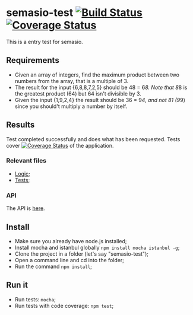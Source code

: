 # semasio-test [![Build Status](https://travis-ci.org/hackhat/semasio-test.svg?branch=dev)](https://travis-ci.org/hackhat/semasio-test) [![Coverage Status](https://coveralls.io/repos/hackhat/semasio-test/badge.svg)](https://coveralls.io/r/hackhat/semasio-test)

This is a entry test for semasio.


## Requirements

 - Given an array of integers, find the maximum product between two numbers from the array, that is a multiple of 3.
 - The result for the input {6,8,8,7,2,5} should be 48 = 6*8. Note that 8*8 is the greatest product (64) but 64 isn't divisible by 3.
 - Given the input {1,9,2,4} the result should be  36 = 9*4, and not 81 (9*9) since you should't multiply a number by itself.



## Results

Test completed successfully and does what has been requested. Tests cover [![Coverage Status](https://coveralls.io/repos/hackhat/semasio-test/badge.svg)](https://coveralls.io/r/hackhat/semasio-test) of the application.




### Relevant files

 - [Logic](/src/shared/Logic.js);
 - [Tests](/test/logic.js);



### API

The API is [here](https://rawgit.com/hackhat/semasio-test/v1.0.0/docs/jsduck/index.html#!/api/shared.Logic).



## Install

 - Make sure you already have node.js installed;
 - Install mocha and istanbul globally `npm install mocha istanbul -g`;
 - Clone the project in a folder (let's say "semasio-test");
 - Open a command line and cd into the folder;
 - Run the command `npm install`;



## Run it

 - Run tests: `mocha`;
 - Run tests with code coverage: `npm test`;
